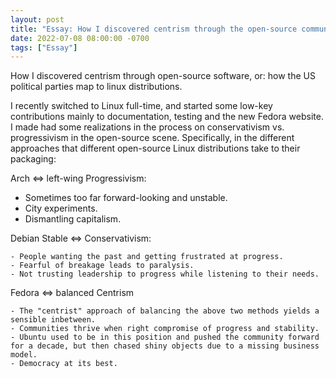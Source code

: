 ```yaml
---
layout: post
title: "Essay: How I discovered centrism through the open-source community"
date: 2022-07-08 08:00:00 -0700
tags: ["Essay"]
---
```


How I discovered centrism through open-source software, or: how the US political parties map to linux distributions.

I recently switched to Linux full-time, and started some low-key contributions mainly to documentation, testing and the new Fedora website. I made had some realizations in the process on conservativism vs. progressivism in the open-source scene. Specifically, in the different approaches that different open-source Linux distributions take to their packaging:

Arch <=> left-wing Progressivism:

- Sometimes too far forward-looking and unstable.
- City experiments.
- Dismantling capitalism.

Debian Stable <=> Conservativism:

    - People wanting the past and getting frustrated at progress.
    - Fearful of breakage leads to paralysis.
    - Not trusting leadership to progress while listening to their needs.

Fedora <=> balanced Centrism

    - The "centrist" approach of balancing the above two methods yields a sensible inbetween.
    - Communities thrive when right compromise of progress and stability.
    - Ubuntu used to be in this position and pushed the community forward for a decade, but then chased shiny objects due to a missing business model.
    - Democracy at its best.

